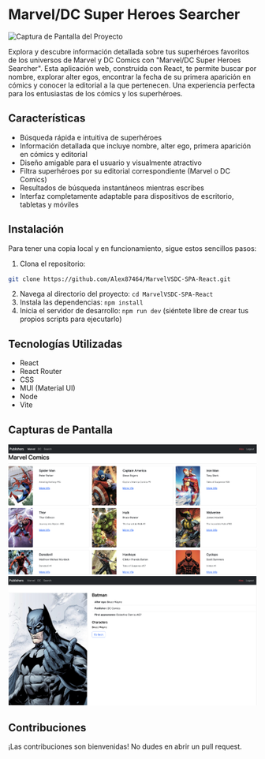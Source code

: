 # Marvel/DC Super Heroes Searcher

![Captura de Pantalla del Proyecto](ruta/a/tu/captura-de-pantalla.png)

Explora y descubre información detallada sobre tus superhéroes favoritos de los universos de Marvel y DC Comics con "Marvel/DC Super Heroes Searcher". Esta aplicación web, construida con React, te permite buscar por nombre, explorar alter egos, encontrar la fecha de su primera aparición en cómics y conocer la editorial a la que pertenecen. Una experiencia perfecta para los entusiastas de los cómics y los superhéroes.

## Características

- Búsqueda rápida e intuitiva de superhéroes
- Información detallada que incluye nombre, alter ego, primera aparición en cómics y editorial
- Diseño amigable para el usuario y visualmente atractivo
- Filtra superhéroes por su editorial correspondiente (Marvel o DC Comics)
- Resultados de búsqueda instantáneos mientras escribes
- Interfaz completamente adaptable para dispositivos de escritorio, tabletas y móviles


## Instalación

Para tener una copia local y en funcionamiento, sigue estos sencillos pasos:

1. Clona el repositorio: 
```bash
git clone https://github.com/Alex87464/MarvelVSDC-SPA-React.git
```
2. Navega al directorio del proyecto: `cd MarvelVSDC-SPA-React`
3. Instala las dependencias: `npm install`
4. Inicia el servidor de desarrollo: `npm run dev` (siéntete libre de crear tus propios scripts para ejecutarlo)

## Tecnologías Utilizadas

- React
- React Router
- CSS
- MUI (Material UI)
- Node
- Vite

## Capturas de Pantalla

![screenshot1](/assets/screenshots/screenshot1.png)
![screenshot1](/assets/screenshots/screenshot2.png)


## Contribuciones

¡Las contribuciones son bienvenidas! No dudes en abrir un pull request.

